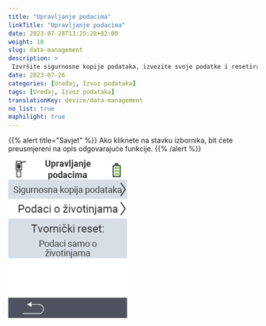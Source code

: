 ```yaml
---
title: "Upravljanje podacima"
linkTitle: "Upravljanje podacima"
date: 2023-07-28T13:25:28+02:00
weight: 10
slug: data-management
description: >
 Izvršite sigurnosne kopije podataka, izvezite svoje podatke i resetirajte uređaj
date: 2023-07-26
categories: [Uređaj, Izvoz podataka]
tags: [Uređaj, Izvoz podataka]
translationKey: device/data-management
no_list: true
maphilight: true
---
```

{{% alert title="Savjet" %}}
Ako kliknete na stavku izbornika, bit ćete preusmjereni na opis odgovarajuće funkcije.
{{% /alert %}}

<img src="menu.png" alt="VitalControl Upravljanje podacima" title="Upravljanje podacima" usemap="#workmap" class="maphilight" />

<map name="workmap">
  <area shape="rect" coords="2,40,238,80" alt="Sigurnosna kopija podataka" title="Upute za izradu sigurnosne kopije možete pronaći ovdje&#10;Klik mišem: otvorite dokumentaciju" href="/hr/docs/device/data-management/data-backup/">

  <area shape="rect" coords="2,80,238,120" alt="Podaci o životinjama" title="Upute za vraćanje sigurnosne kopije možete pronaći ovdje&#10;Klik mišem: otvorite dokumentaciju" href="/hr/docs/device/data-management/animal-data/">

  <area shape="rect" coords="2,120,238,200" alt="Vraćanje na tvorničke postavke" title="Sve informacije i upute za resetiranje uređaja i podataka o životinjama možete pronaći ovdje&#10;Klik mišem: otvorite dokumentaciju" href="/hr/docs/reset/">

  <area shape="rect" coords="2,282,120,319" alt="Natrag" title="Sve informacije i upute za izvoz podataka o životinjama možete pronaći ovdje&#10;Klik mišem: otvorite dokumentaciju" href="/hr/docs/device/">
</map>
